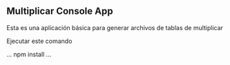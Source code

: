 

## Multiplicar Console App

Esta es una aplicación básica para generar archivos de tablas de multiplicar

Ejecutar este comando

...
npm install
...